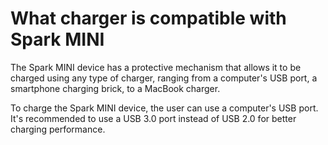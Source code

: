 # What charger is compatible with Spark MINI
The Spark MINI device has a protective mechanism that allows it to be charged using any type of charger, ranging from a computer's USB port, a smartphone charging brick, to a MacBook charger.

To charge the Spark MINI device, the user can use a computer's USB port. It's recommended to use a USB 3.0 port instead of USB 2.0 for better charging performance.